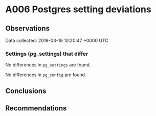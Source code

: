 # A006 Postgres setting deviations #

## Observations ##
Data collected: 2019-03-19 10:20:47 +0000 UTC  

### Settings (pg_settings) that differ ###

No differences in `pg_settings` are found.


No differences in `pg_config` are found.



## Conclusions ##


## Recommendations ##

